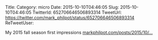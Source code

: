 Title: 
Category: micro
Date: 2015-10-10T04:46:05
Slug: 2015-10-10T04:46:05
TwitterId: 652706646506893314
TweetUrl: https://twitter.com/mark_philpot/status/652706646506893314
ReTweetUser: 

My 2015 fall season first impressions [markphilpot.com/posts/2015/10/…](http://markphilpot.com/posts/2015/10/09/anime_2015_fall_first/)